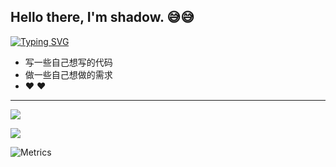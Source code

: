 ## Hello there, I'm shadow. :sweat_smile::sweat_smile:

[![Typing SVG](https://readme-typing-svg.herokuapp.com?color=999999&background=FFFFFF00&lines=%E4%B8%8D%E8%A6%81%E5%81%9C%E6%AD%A5%E4%B8%8D%E5%89%8D%EF%BC%8C%E6%AF%8F%E4%B8%80%E5%A4%A9%E9%83%BD%E8%A6%81%E5%81%9A%E5%87%BA%E6%94%B9%E5%8F%98)](https://git.io/typing-svg)

- 写一些自己想写的代码
- 做一些自己想做的需求
- :heart: :heart:

---

![](https://github-profile-summary-cards.vercel.app/api/cards/profile-details?username=stack-wuh&theme=github_dark)

![](https://github-readme-stats.vercel.app/api?username=stack-wuh&show_icons=true&card_width=1200&theme=dark)


![Metrics](https://metrics.lecoq.io/stack-wuh?template=classic&base.indepth=false&base.hireable=false&config.timezone=Asia%2FShanghai)